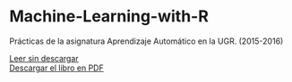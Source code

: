 # Machine-Learning-with-R
Prácticas de la asignatura Aprendizaje Automático en la UGR. (2015-2016)

[Leer sin descargar](https://github.com/RNogales94/Machine-Learning-with-R/blob/master/practica1.pdf)  
[Descargar el libro en PDF](https://github.com/RNogales94/Machine-Learning-with-R/raw/master/practica1.pdf)
